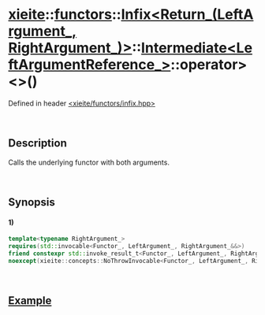 # [xieite](../../../../../../../../../xieite.md)\:\:[functors](../../../../../../../../../functors.md)\:\:[Infix<Return_(LeftArgument_, RightArgument_)>](../../../../../../../infix.md)\:\:[Intermediate<LeftArgumentReference_>](../../../../intermediate.md)\:\:operator\>\<\>\(\)
Defined in header [<xieite/functors/infix.hpp>](../../../../../../../../../../include/xieite/functors/infix.hpp)

&nbsp;

## Description
Calls the underlying functor with both arguments.

&nbsp;

## Synopsis
#### 1)
```cpp
template<typename RightArgument_>
requires(std::invocable<Functor_, LeftArgument_, RightArgument_&&>)
friend constexpr std::invoke_result_t<Functor_, LeftArgument_, RightArgument_&&> operator>(const xieite::functors::Infix<Return_(LeftArgument_, RightArgument_)>::Intermediate<LeftArgument_>& infixIntermediate, RightArgument_&& rightArgument)
noexcept(xieite::concepts::NoThrowInvocable<Functor_, LeftArgument_, RightArgument_&&>);
```

&nbsp;

## [Example](../../../../operators/less.md)
